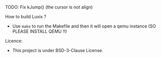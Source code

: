 TODO: Fix kJump() (the cursor is not align)

How to build Luxix ?
* Use `make` to run the Makefile and then it will open a qemu instance (SO PLEASE INSTALL QEMU !!)

Licence:
* This project is under BSD-3-Clause License.
